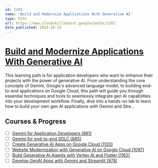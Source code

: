 ```yaml
---
id: 1282
name: 'Build and Modernize Applications With Generative AI'
type: Path
url: https://www.cloudskillsboost.google/paths/1282
date_published: 2024-10-15
---
```


# [Build and Modernize Applications With Generative AI](https://www.cloudskillsboost.google/paths/1282)

This learning path is for application developers who want to enhance their projects with the power of generative AI. From understanding the core concepts of Gemini, Google's advanced language model, to building end-to-end applications on Google Cloud, this path will guide you through essential techniques and tools to seamlessly integrate gen AI capabilities into your development workflow. Finally, dive into a hands-on lab to learn how to build your own gen AI applications with Gemini and Stre...

## Courses & Progress

* [ ] [Gemini for Application Developers (881)](../courses/Gemini-for-Application-Developers.md)
* [ ] [Gemini for end-to-end SDLC (885)](../courses/Gemini-for-end-to-end-SDLC.md)
* [ ] [Create Generative AI Apps on Google Cloud (1120)](../courses/Create-Generative-AI-Apps-on-Google-Cloud.md)
* [ ] [Website Modernization with Generative AI on Google Cloud (1097)](../courses/Website-Modernization-with-Generative-AI-on-Google-Cloud.md)
* [ ] [Build Generative AI Agents with Vertex AI and Flutter (1162)](../courses/Build-Generative-AI-Agents-with-Vertex-AI-and-Flutter.md)
* [ ] [Develop GenAI Apps with Gemini and Streamlit (978)](../courses/Develop-GenAI-Apps-with-Gemini-and-Streamlit.md)
